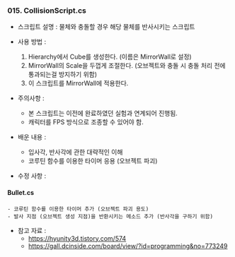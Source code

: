 ### 015. CollisionScript.cs

 * 스크립트 설명 : 물체와 충돌할 경우 해당 물체를 반사시키는 스크립트


 * 사용 방법 : 
	1. Hierarchy에서 Cube를 생성한다. (이름은 MirrorWall로 설정)
	2. MirrorWall의 Scale을 두껍게 조절한다. (오브젝트와 충돌 시 충돌 처리 전에 통과되는걸 방지하기 위함)
	3. 이 스크립트를 MirrorWall에 적용한다.


 * 주의사항 : 
	- 본 스크립트는 이전에 완료하였던 실험과 연계되어 진행됨.
	- 캐릭터를 FPS 방식으로 조종할 수 있어야 함. 


 * 배운 내용 :
	- 입사각, 반사각에 관한 대략적인 이해
	- 코루틴 함수를 이용한 타이머 응용 (오브젝트 파괴)


 * 수정 사항 : 

 #### Bullet.cs
	- 코루틴 함수를 이용한 타이머 추가 (오브젝트 파괴 용도)
	- 발사 지점 (오브젝트 생성 지점)을 반환시키는 메소드 추가 (반사각을 구하기 위함)


 * 참고 자료 : 
	- https://hyunity3d.tistory.com/574
	- https://gall.dcinside.com/board/view/?id=programming&no=773249